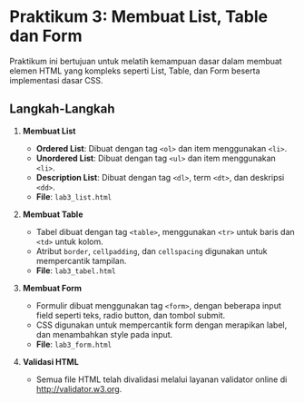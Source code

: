 # Praktikum 3: Membuat List, Table dan Form

Praktikum ini bertujuan untuk melatih kemampuan dasar dalam membuat elemen HTML yang kompleks seperti List, Table, dan Form beserta implementasi dasar CSS.

## Langkah-Langkah

1. **Membuat List**
    - **Ordered List**: Dibuat dengan tag `<ol>` dan item menggunakan `<li>`.
    - **Unordered List**: Dibuat dengan tag `<ul>` dan item menggunakan `<li>`.
    - **Description List**: Dibuat dengan tag `<dl>`, term `<dt>`, dan deskripsi `<dd>`.
    - **File**: `lab3_list.html`

2. **Membuat Table**
    - Tabel dibuat dengan tag `<table>`, menggunakan `<tr>` untuk baris dan `<td>` untuk kolom.
    - Atribut `border`, `cellpadding`, dan `cellspacing` digunakan untuk mempercantik tampilan.
    - **File**: `lab3_tabel.html`

3. **Membuat Form**
    - Formulir dibuat menggunakan tag `<form>`, dengan beberapa input field seperti teks, radio button, dan tombol submit.
    - CSS digunakan untuk mempercantik form dengan merapikan label, dan menambahkan style pada input.
    - **File**: `lab3_form.html`

4. **Validasi HTML**
    - Semua file HTML telah divalidasi melalui layanan validator online di http://validator.w3.org.

